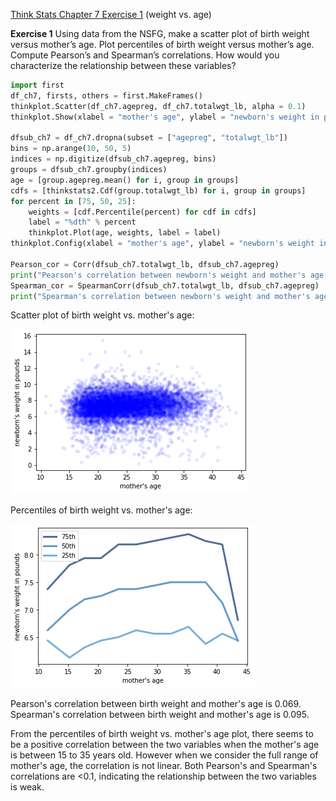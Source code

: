 [Think Stats Chapter 7 Exercise 1](http://greenteapress.com/thinkstats2/html/thinkstats2008.html#toc70) (weight vs. age)

**Exercise 1**   Using data from the NSFG, make a scatter plot of birth weight versus mother’s age. Plot percentiles of birth weight versus mother’s age. Compute Pearson’s and Spearman’s correlations. How would you characterize the relationship between these variables?

```python
import first
df_ch7, firsts, others = first.MakeFrames()
thinkplot.Scatter(df_ch7.agepreg, df_ch7.totalwgt_lb, alpha = 0.1)
thinkplot.Show(xlabel = "mother's age", ylabel = "newborn's weight in pounds")

dfsub_ch7 = df_ch7.dropna(subset = ["agepreg", "totalwgt_lb"])
bins = np.arange(10, 50, 5)
indices = np.digitize(dfsub_ch7.agepreg, bins)
groups = dfsub_ch7.groupby(indices)
age = [group.agepreg.mean() for i, group in groups]
cdfs = [thinkstats2.Cdf(group.totalwgt_lb) for i, group in groups]
for percent in [75, 50, 25]:
    weights = [cdf.Percentile(percent) for cdf in cdfs]
    label = "%dth" % percent
    thinkplot.Plot(age, weights, label = label)   
thinkplot.Config(xlabel = "mother's age", ylabel = "newborn's weight in pounds",legend = True)

Pearson_cor = Corr(dfsub_ch7.totalwgt_lb, dfsub_ch7.agepreg)
print("Pearson's correlation between newborn's weight and mother's age is {0:0.3f}".format(Pearson_cor))
Spearman_cor = SpearmanCorr(dfsub_ch7.totalwgt_lb, dfsub_ch7.agepreg)
print("Spearman's correlation between newborn's weight and mother's age is {0:0.3f}".format(Spearman_cor))
```
Scatter plot of birth weight vs. mother's age:

![](Ch7_Ex1_graph1.png)

Percentiles of birth weight vs. mother's age:

![](Ch7_Ex1_graph2.png)

Pearson's correlation between birth weight and mother's age is 0.069.
Spearman's correlation between birth weight and mother's age is 0.095.

From the percentiles of birth weight vs. mother's age plot, there seems to be a positive correlation between the two variables when the mother's age is between 15 to 35 years old. However when we consider the full range of mother's age, the correlation is not linear. Both Pearson's and Spearman's correlations are <0.1, indicating the relationship between the two variables is weak.  

